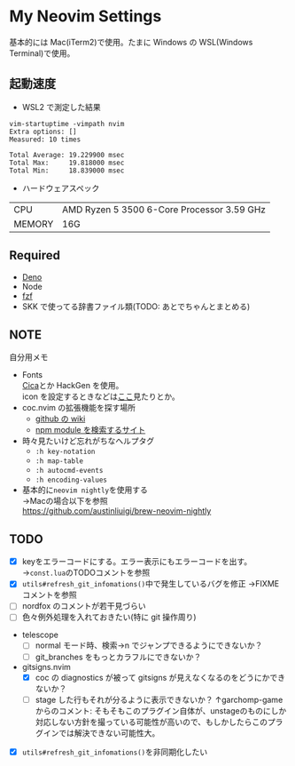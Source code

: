 # My Neovim Settings

基本的には Mac(iTerm2)で使用。たまに Windows の WSL(Windows Terminal)で使用。

## 起動速度

- WSL2 で測定した結果

```
vim-startuptime -vimpath nvim
Extra options: []
Measured: 10 times

Total Average: 19.229900 msec
Total Max:     19.818000 msec
Total Min:     18.839000 msec
```

- ハードウェアスペック

|        |                                            |
| ------ | ------------------------------------------ |
| CPU    | AMD Ryzen 5 3500 6-Core Processor 3.59 GHz |
| MEMORY | 16G                                        |

## Required

- [Deno](https://deno.com/)
- Node
- [fzf](https://github.com/junegunn/fzf)
- SKK で使ってる辞書ファイル類(TODO: あとでちゃんとまとめる)

## NOTE

自分用メモ

- Fonts  
  [Cica](https://github.com/miiton/Cica/releases/download/v5.0.3/Cica_v5.0.3.zip)とか HackGen を使用。  
  icon を設定するときなどは[ここ](https://www.nerdfonts.com/cheat-sheet)見たりとか。
- coc.nvim の拡張機能を探す場所
  - [github の wiki](https://github.com/neoclide/coc.nvim/wiki/Using-coc-extensions#implemented-coc-extensions)
  - [npm module を検索するサイト](https://www.npmjs.com/search?q=keywords%3Acoc.nvim)
- 時々見たいけど忘れがちなヘルプタグ
  - `:h key-notation`
  - `:h map-table`
  - `:h autocmd-events`
  - `:h encoding-values`
- 基本的に`neovim nightly`を使用する  
→Macの場合以下を参照  
https://github.com/austinliuigi/brew-neovim-nightly

## TODO
- [x] keyをエラーコードにする。エラー表示にもエラーコードを出す。
→`const.lua`のTODOコメントを参照
- [x] `utils#refresh_git_infomations()`中で発生しているバグを修正
→FIXME コメントを参照
- [ ] nordfox のコメントが若干見づらい
- [ ] 色々例外処理を入れておきたい(特に git 操作周り)
- telescope
  - [ ] normal モード時、検索->n でジャンプできるようにできないか？
  - [ ] git_branches をもっとカラフルにできないか？
- gitsigns.nvim
  - [x] coc の diagnostics が被って gitsigns が見えなくなるのをどうにかできないか？
  - [ ] stage した行もそれが分るように表示できないか？
    ↑garchomp-gameからのコメント: そもそもこのプラグイン自体が、unstageのものにしか対応しない方針を撮っている可能性が高いので、もしかしたらこのプラグインでは解決できない可能性大。
- [x] `utils#refresh_git_infomations()`を非同期化したい

